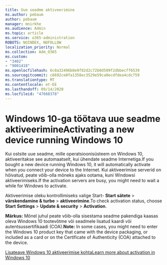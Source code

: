 ```yaml
---
title: Uue seadme aktiveerimine
ms.author: pebaum
author: pebaum
manager: mnirkhe
ms.audience: Admin
ms.topic: article
ms.service: o365-administration
ROBOTS: NOINDEX, NOFOLLOW
localization_priority: Normal
ms.collection: Adm_O365
ms.custom:
- "3402"
- "9001418"
ms.openlocfilehash: 6c8a32496b8e9f82d2c72b0d509f2dbbecff6539
ms.sourcegitcommit: c6692ce0fa1358ec3529e59ca0ecdfdea4cdc759
ms.translationtype: MT
ms.contentlocale: et-EE
ms.lasthandoff: 09/14/2020
ms.locfileid: "47668378"
---
```

# <a name="activating-a-new-device-running-windows-10"></a><span data-ttu-id="1967f-102">Windows 10-ga töötava uue seadme aktiveerimine</span><span class="sxs-lookup"><span data-stu-id="1967f-102">Activating a new device running Windows 10</span></span>

<span data-ttu-id="1967f-103">Kui ostsite uue seadme, mille operatsioonisüsteem on Windows 10, aktiveeritakse see automaatselt, kui ühendate seadme Internetiga.</span><span class="sxs-lookup"><span data-stu-id="1967f-103">If you bought a new device running Windows 10, it will automatically activate when you connect your device to the Internet.</span></span> <span data-ttu-id="1967f-104">Kui aktiveerimise serverid on hõivatud, peate võib-olla mõneks ajaks ootama, kuni Windowsi aktiveerimiseks.</span><span class="sxs-lookup"><span data-stu-id="1967f-104">If the activation servers are busy, you might need to wait a while for Windows to activate.</span></span>

<span data-ttu-id="1967f-105">Aktiveerimise oleku kontrollimiseks valige Start- **Start** **sätete**  >  **värskendamine & turbe**  >  **aktiveerimine**.</span><span class="sxs-lookup"><span data-stu-id="1967f-105">To check activation status, choose **Start** **Settings** > **Update & security** > **Activation**.</span></span>

<span data-ttu-id="1967f-106">**Märkus:** Mõnel juhul peate võib-olla sisestama seadme pakendiga kaasas oleva Windows 10 tootevõtme või seadmele lisatud kaardi või autentsussertifikaadi (COA).</span><span class="sxs-lookup"><span data-stu-id="1967f-106">**Note:** In some cases, you might need to enter the Windows 10 product key that came with the device packaging, or included as a card or on the Certificate of Authenticity (COA) attached to the device.</span></span>

[<span data-ttu-id="1967f-107">Lisateave Windows 10 aktiveerimise kohta</span><span class="sxs-lookup"><span data-stu-id="1967f-107">Learn more about activation in Windows 10</span></span>](https://support.microsoft.com/help/12440)